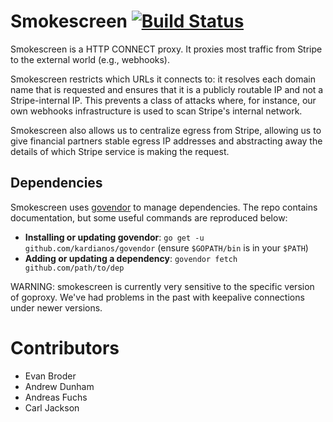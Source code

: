 # Smokescreen [![Build Status](https://travis-ci.org/stripe/smokescreen.svg?branch=master)](https://travis-ci.org/stripe/smokescreen)
Smokescreen is a HTTP CONNECT proxy. It proxies most traffic from Stripe to the
external world (e.g., webhooks).

Smokescreen restricts which URLs it connects to: it resolves each domain name
that is requested and ensures that it is a publicly routable IP and not a
Stripe-internal IP. This prevents a class of attacks where, for instance, our
own webhooks infrastructure is used to scan Stripe's internal network.

Smokescreen also allows us to centralize egress from Stripe, allowing us to give
financial partners stable egress IP addresses and abstracting away the details
of which Stripe service is making the request.

## Dependencies

Smokescreen uses [govendor][govendor] to manage dependencies.  The
repo contains documentation, but some useful commands are reproduced
below:

- **Installing or updating govendor**: `go get -u
    github.com/kardianos/govendor` (ensure `$GOPATH/bin` is in your
    `$PATH`)
- **Adding or updating a dependency**: `govendor fetch
    github.com/path/to/dep`

WARNING: smokescreen is currently very sensitive to the specific
version of goproxy. We've had problems in the past with keepalive
connections under newer versions.

[govendor]: https://github.com/kardianos/govendor

# Contributors

 - Evan Broder
 - Andrew Dunham
 - Andreas Fuchs
 - Carl Jackson
